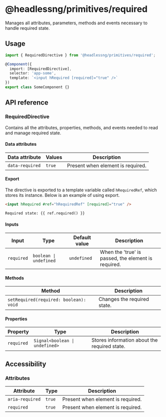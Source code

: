 # @headlessng/primitives/required

Manages all attributes, parameters, methods and events necessary to handle required state.

## Usage

```typescript
import { RequiredDirective } from '@headlessng/primitives/required';

@Component({
  import: [RequiredDirective],
  selector: 'app-some',
  template: `<input hRequired [required]="true" />`
})
export class SomeComponent {}
```

## API reference

### RequiredDirective

Contains all the attributes, properties, methods, and events needed to read and manage required state.

#### Data attributes

| Data attribute  | Values | Description                       |
| --------------- | ------ | --------------------------------- |
| `data-required` | `true` | Present when element is required. |

#### Export

The directive is exported to a template variable called `hRequiredRef`, which stores its instance. Below is an example of using export.

```html
<input hRequired #ref="hRequiredRef" [required]="true" />

Required state: {{ ref.required() }}
```

#### Inputs

| Input      | Type                   | Default value | Description                                         |
| ---------- | ---------------------- | ------------- | --------------------------------------------------- |
| `required` | `boolean \| undefined` | `undefined`   | When the 'true' is passed, the element is required. |

#### Methods

| Method                                 | Description                 |
| -------------------------------------- | --------------------------- |
| `setRequired(required: boolean): void` | Changes the required state. |

#### Properties

| Property   | Type                           | Description                                  |
| ---------- | ------------------------------ | -------------------------------------------- |
| `required` | `Signal<boolean \| undefined>` | Stores information about the required state. |

## Accessibility

### Attributes

| Attribute       | Type   | Description                       |
| --------------- | ------ | --------------------------------- |
| `aria-required` | `true` | Present when element is required. |
| `required`      | `true` | Present when element is required. |
